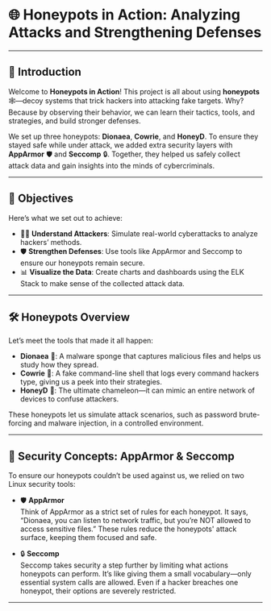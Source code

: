 # 🌐 **Honeypots in Action: Analyzing Attacks and Strengthening Defenses**

---

## 👋 **Introduction**

Welcome to **Honeypots in Action**! This project is all about using **honeypots** 🕸️—decoy systems that trick hackers into attacking fake targets. Why? Because by observing their behavior, we can learn their tactics, tools, and strategies, and build stronger defenses.

We set up three honeypots: **Dionaea**, **Cowrie**, and **HoneyD**. To ensure they stayed safe while under attack, we added extra security layers with **AppArmor** 🛡️ and **Seccomp** 🔒. Together, they helped us safely collect attack data and gain insights into the minds of cybercriminals.

---

## 🎯 **Objectives**

Here’s what we set out to achieve:

- 🕵️‍♂️ **Understand Attackers**: Simulate real-world cyberattacks to analyze hackers’ methods.  
- 🛡️ **Strengthen Defenses**: Use tools like AppArmor and Seccomp to ensure our honeypots remain secure.  
- 📊 **Visualize the Data**: Create charts and dashboards using the ELK Stack to make sense of the collected attack data.

---

## 🛠️ **Honeypots Overview**

Let’s meet the tools that made it all happen:

- **Dionaea** 🐙: A malware sponge that captures malicious files and helps us study how they spread.  
- **Cowrie** 🐚: A fake command-line shell that logs every command hackers type, giving us a peek into their strategies.  
- **HoneyD** 🐝: The ultimate chameleon—it can mimic an entire network of devices to confuse attackers.

These honeypots let us simulate attack scenarios, such as password brute-forcing and malware injection, in a controlled environment.

---

## 🔐 **Security Concepts: AppArmor & Seccomp**

To ensure our honeypots couldn’t be used against us, we relied on two Linux security tools:

- 🛡️ **AppArmor**  
  Think of AppArmor as a strict set of rules for each honeypot. It says, “Dionaea, you can listen to network traffic, but you’re NOT allowed to access sensitive files.” These rules reduce the honeypots' attack surface, keeping them focused and safe.  

- 🔒 **Seccomp**  
  Seccomp takes security a step further by limiting what actions honeypots can perform. It’s like giving them a small vocabulary—only essential system calls are allowed. Even if a hacker breaches one honeypot, their options are severely restricted.

---
